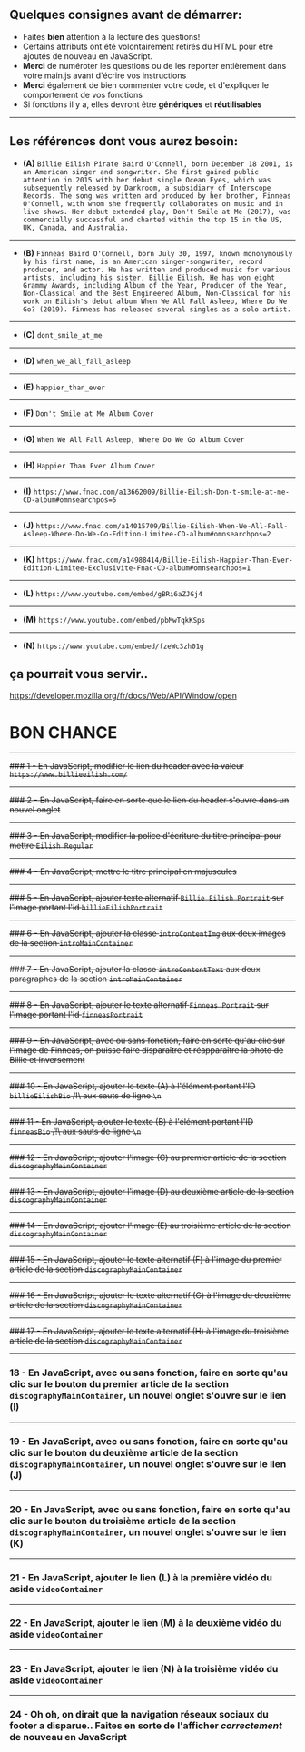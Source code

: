 ## Quelques consignes avant de démarrer:
- Faites __bien__ attention à la lecture des questions!
- Certains attributs ont été volontairement retirés du HTML pour être ajoutés de nouveau en JavaScript. 
- __Merci__ de numéroter les questions ou de les reporter entièrement dans votre main.js avant d'écrire vos instructions
- __Merci__ également de bien commenter votre code, et d'expliquer le comportement de vos fonctions
- Si fonctions il y a, elles devront être __génériques__ et __réutilisables__ 
***

## Les références dont vous aurez besoin: 
- __(A)__ `Billie Eilish Pirate Baird O'Connell, born December 18 2001, is an American
  singer and songwriter. She first gained public attention in 2015 with her debut single Ocean Eyes,
  which was subsequently released by Darkroom, a subsidiary of Interscope Records. The song was written
  and produced by her brother, Finneas O'Connell, with whom she frequently collaborates on music and in
  live shows. Her debut extended play, Don't Smile at Me (2017), was commercially successful and charted
  within the top 15 in the US, UK, Canada, and Australia.`
***
- __(B)__ `Finneas Baird O'Connell, born July 30, 1997, known mononymously by his first name, is an American
  singer-songwriter, record producer, and actor. He has written and produced music for various artists,
  including his sister, Billie Eilish. He has won eight Grammy Awards, including Album of the Year,
  Producer of the Year, Non-Classical and the Best Engineered Album, Non-Classical for his work on
  Eilish's debut album When We All Fall Asleep, Where Do We Go? (2019). Finneas has released several
  singles as a solo artist.`
***
- __(C)__ `dont_smile_at_me`
***
- __(D)__ `when_we_all_fall_asleep`
***
- __(E)__ `happier_than_ever`
***
- __(F)__ `Don't Smile at Me Album Cover`
***
- __(G)__ `When We All Fall Asleep, Where Do We Go Album Cover`
***
- __(H)__ `Happier Than Ever Album Cover`
***
- __(I)__ `https://www.fnac.com/a13662009/Billie-Eilish-Don-t-smile-at-me-CD-album#omnsearchpos=5`
***
- __(J)__ `https://www.fnac.com/a14015709/Billie-Eilish-When-We-All-Fall-Asleep-Where-Do-We-Go-Edition-Limitee-CD-album#omnsearchpos=2`
***
- __(K)__ `https://www.fnac.com/a14988414/Billie-Eilish-Happier-Than-Ever-Edition-Limitee-Exclusivite-Fnac-CD-album#omnsearchpos=1`
***
- __(L)__ `https://www.youtube.com/embed/gBRi6aZJGj4`
***
- __(M)__ `https://www.youtube.com/embed/pbMwTqkKSps`
***
- __(N)__ `https://www.youtube.com/embed/fzeWc3zh01g`

## ça pourrait vous servir..
https://developer.mozilla.org/fr/docs/Web/API/Window/open

# BON CHANCE 
***

~~### 1 - En JavaScript, modifier le lien du header avec la valeur `https://www.billieeilish.com/`~~
***
~~### 2 - En JavaScript, faire en sorte que le lien du header s'ouvre dans un nouvel onglet~~
*** 
~~### 3 - En JavaScript, modifier la police d'écriture du titre principal pour mettre `Eilish Regular`~~
***
~~### 4 - En JavaScript, mettre le titre principal en majuscules~~ 
***
~~### 5 - En JavaScript, ajouter texte alternatif `Billie Eilish Portrait` sur l'image portant l'id `billieEilishPortrait`~~
***
~~### 6 - En JavaScript, ajouter la classe `introContentImg` aux deux images de la section `introMainContainer`~~
*** 
~~### 7 - En JavaScript, ajouter la classe `introContentText` aux deux paragraphes de la section `introMainContainer`~~
***
~~### 8 - En JavaScript, ajouter le texte alternatif `Finneas Portrait` sur l'image portant l'id `finneasPortrait`~~
***
~~### 9 - En JavaScript, avec ou sans fonction, faire en sorte qu'au clic sur l'image de Finneas, on puisse faire disparaître et réapparaître la photo de Billie et inversement~~
*** 
~~### 10 - En JavaScript, ajouter le texte  (A) à l'élément portant l'ID `billieEilishBio` /!\ aux sauts de ligne `\n`~~
***
~~### 11 - En JavaScript, ajouter le texte (B) à l'élément portant l'ID `finneasBio` /!\ aux sauts de ligne `\n`~~
***
~~### 12 - En JavaScript, ajouter l'image (C) au premier article de la section `discographyMainContainer`~~
***
~~### 13 - En JavaScript, ajouter l'image (D) au deuxième article de la section `discographyMainContainer`~~
***
~~### 14 - En JavaScript, ajouter l'image (E) au troisième article de la section `discographyMainContainer`~~
***
~~### 15 - En JavaScript, ajouter le texte alternatif (F) à l'image du premier article de la section `discographyMainContainer`~~
***
~~### 16 - En JavaScript, ajouter le texte alternatif (G) à l'image du deuxième article de la section `discographyMainContainer`~~
***
~~### 17 - En JavaScript, ajouter le texte alternatif (H) à l'image du troisième article de la section `discographyMainContainer`~~
***
### 18 - En JavaScript, avec ou sans fonction, faire en sorte qu'au clic sur le bouton du premier article de la section `discographyMainContainer`, un nouvel onglet s'ouvre sur le lien (I)
***
### 19 - En JavaScript, avec ou sans fonction, faire en sorte qu'au clic sur le bouton du deuxième article de la section `discographyMainContainer`, un nouvel onglet s'ouvre sur le lien (J)
***
### 20 - En JavaScript, avec ou sans fonction, faire en sorte qu'au clic sur le bouton du troisième article de la section `discographyMainContainer`, un nouvel onglet s'ouvre sur le lien (K)
***
### 21 - En JavaScript, ajouter le lien (L) à la première vidéo du aside `videoContainer`
***
### 22 - En JavaScript, ajouter le lien (M) à la deuxième vidéo du aside `videoContainer`
***
### 23 - En JavaScript, ajouter le lien (N) à la troisième vidéo du aside `videoContainer`
***
### 24 - Oh oh, on dirait que la navigation réseaux sociaux du footer a disparue.. Faites en sorte de l'afficher *correctement* de nouveau en JavaScript 

